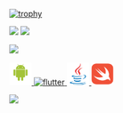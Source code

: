 [![trophy](https://github-profile-trophy.vercel.app/?username=hiroyuki0402&theme=dark_lover&column=7)](https://github.com/hiroyuki0402?tab=repositories)

![](http://github-profile-summary-cards.vercel.app/api/cards/most-commit-language?username=hiroyuki0402&theme=aura_dark) ![](http://github-profile-summary-cards.vercel.app/api/cards/repos-per-language?username=hiroyuki0402&theme=aura_dark)


![](http://github-profile-summary-cards.vercel.app/api/cards/profile-details?username=hiroyuki0402&theme=aura_dark)

<p align="left"> <a href="https://developer.android.com" target="_blank" rel="noreferrer"> <img src="https://raw.githubusercontent.com/devicons/devicon/master/icons/android/android-original-wordmark.svg" alt="android" width="40" height="40"/> </a> <a href="https://flutter.dev" target="_blank" rel="noreferrer"> <img src="https://www.vectorlogo.zone/logos/flutterio/flutterio-icon.svg" alt="flutter" width="40" height="40"/> </a> <a href="https://www.java.com" target="_blank" rel="noreferrer"> <img src="https://raw.githubusercontent.com/devicons/devicon/master/icons/java/java-original.svg" alt="java" width="40" height="40"/> </a> <a href="https://developer.apple.com/swift/" target="_blank" rel="noreferrer"> <img src="https://raw.githubusercontent.com/devicons/devicon/master/icons/swift/swift-original.svg" alt="swift" width="40" height="40"/> </a> </p>


![](https://komarev.com/ghpvc/?username=hiroyuki0402&color=blue)
